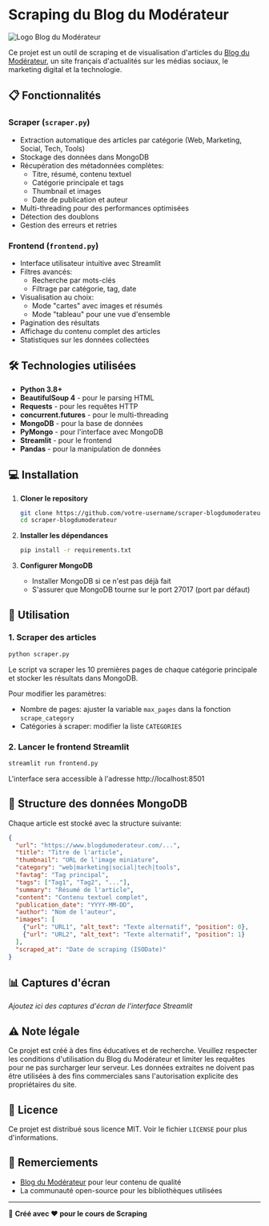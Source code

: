 # Scraping du Blog du Modérateur

![Logo Blog du Modérateur](https://www.blogdumoderateur.com/wp-content/themes/bdm/img/logo.svg)

Ce projet est un outil de scraping et de visualisation d'articles du [Blog du Modérateur](https://www.blogdumoderateur.com/), un site français d'actualités sur les médias sociaux, le marketing digital et la technologie.

## 📋 Fonctionnalités

### Scraper (`scraper.py`)
- Extraction automatique des articles par catégorie (Web, Marketing, Social, Tech, Tools)
- Stockage des données dans MongoDB
- Récupération des métadonnées complètes:
  - Titre, résumé, contenu textuel
  - Catégorie principale et tags
  - Thumbnail et images
  - Date de publication et auteur
- Multi-threading pour des performances optimisées
- Détection des doublons
- Gestion des erreurs et retries

### Frontend (`frontend.py`)
- Interface utilisateur intuitive avec Streamlit
- Filtres avancés:
  - Recherche par mots-clés
  - Filtrage par catégorie, tag, date
- Visualisation au choix:
  - Mode "cartes" avec images et résumés
  - Mode "tableau" pour une vue d'ensemble
- Pagination des résultats
- Affichage du contenu complet des articles
- Statistiques sur les données collectées

## 🛠️ Technologies utilisées

- **Python 3.8+**
- **BeautifulSoup 4** - pour le parsing HTML
- **Requests** - pour les requêtes HTTP
- **concurrent.futures** - pour le multi-threading
- **MongoDB** - pour la base de données
- **PyMongo** - pour l'interface avec MongoDB
- **Streamlit** - pour le frontend
- **Pandas** - pour la manipulation de données

## 💻 Installation

1. **Cloner le repository**
   ```bash
   git clone https://github.com/votre-username/scraper-blogdumoderateur.git
   cd scraper-blogdumoderateur
   ```

2. **Installer les dépendances**
   ```bash
   pip install -r requirements.txt
   ```

3. **Configurer MongoDB**
   - Installer MongoDB si ce n'est pas déjà fait
   - S'assurer que MongoDB tourne sur le port 27017 (port par défaut)

## 🚀 Utilisation

### 1. Scraper des articles

```bash
python scraper.py
```

Le script va scraper les 10 premières pages de chaque catégorie principale et stocker les résultats dans MongoDB.

Pour modifier les paramètres:
- Nombre de pages: ajuster la variable `max_pages` dans la fonction `scrape_category`
- Catégories à scraper: modifier la liste `CATEGORIES`

### 2. Lancer le frontend Streamlit

```bash
streamlit run frontend.py
```

L'interface sera accessible à l'adresse http://localhost:8501

## 📂 Structure des données MongoDB

Chaque article est stocké avec la structure suivante:

```json
{
  "url": "https://www.blogdumoderateur.com/...",
  "title": "Titre de l'article",
  "thumbnail": "URL de l'image miniature",
  "category": "web|marketing|social|tech|tools",
  "favtag": "Tag principal",
  "tags": ["Tag1", "Tag2", "..."],
  "summary": "Résumé de l'article",
  "content": "Contenu textuel complet",
  "publication_date": "YYYY-MM-DD",
  "author": "Nom de l'auteur",
  "images": [
    {"url": "URL1", "alt_text": "Texte alternatif", "position": 0},
    {"url": "URL2", "alt_text": "Texte alternatif", "position": 1}
  ],
  "scraped_at": "Date de scraping (ISODate)"
}
```

## 📊 Captures d'écran

*Ajoutez ici des captures d'écran de l'interface Streamlit*

## ⚠️ Note légale

Ce projet est créé à des fins éducatives et de recherche. Veuillez respecter les conditions d'utilisation du Blog du Modérateur et limiter les requêtes pour ne pas surcharger leur serveur. Les données extraites ne doivent pas être utilisées à des fins commerciales sans l'autorisation explicite des propriétaires du site.

## 📄 Licence

Ce projet est distribué sous licence MIT. Voir le fichier `LICENSE` pour plus d'informations.

## 🙏 Remerciements

- [Blog du Modérateur](https://www.blogdumoderateur.com/) pour leur contenu de qualité
- La communauté open-source pour les bibliothèques utilisées

---

📌 **Créé avec ❤️ pour le cours de Scraping** 